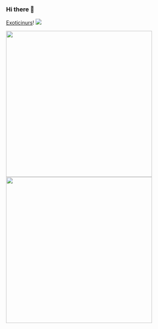 ### Hi there 👋
[Exoticinurs](https://github.com/Exoticinurs)!
<a href="bitcoin:bc1q3cra9zeuadau9cpvp7nvmaaf3ph3pekn0e5g7s" alt="Donate via BTC"><img src="https://img.shields.io/badge/Bitcoin-000?style=for-the-badge&logo=bitcoin&logoColor=white"></a>

<div>
  <a href="#"><img src="https://github-readme-stats.vercel.app/api?username=exoticinurs&include_all_commits=true&count_private=true&&show_icons=true&theme=jolly" width="400"></a> 
  <a href="#"><img src="https://github-readme-streak-stats.herokuapp.com/?user=exoticinurs&count_private=true&show_icons=true&theme=jolly" width="400"></a>
</div>
